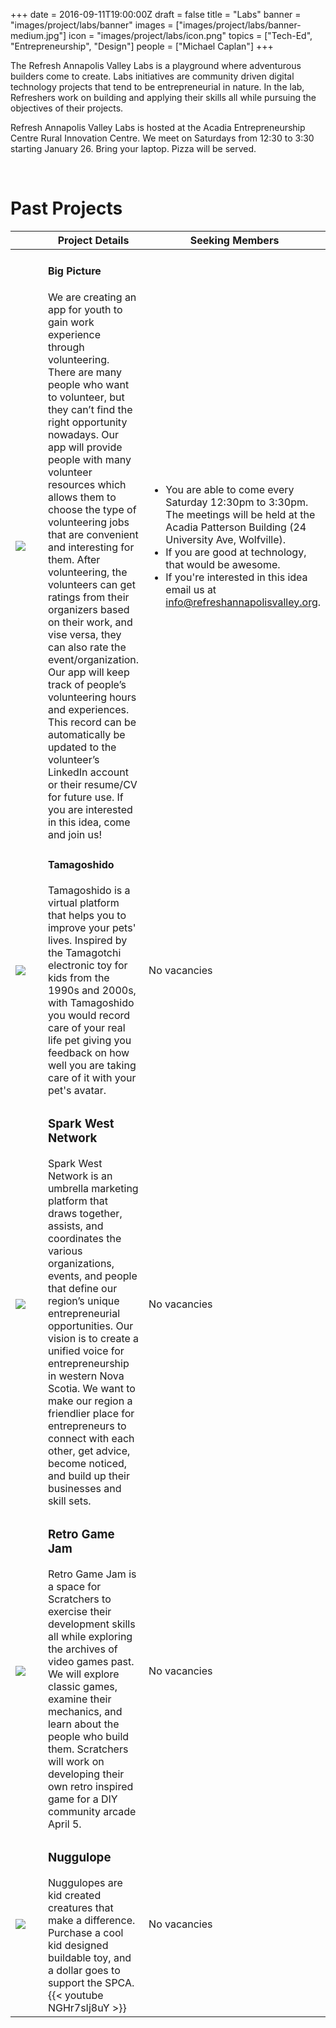 +++
date = 2016-09-11T19:00:00Z
draft = false
title = "Labs"
banner = "images/project/labs/banner"
images = ["images/project/labs/banner-medium.jpg"]
icon = "images/project/labs/icon.png"
topics = ["Tech-Ed", "Entrepreneurship", "Design"]
people = ["Michael Caplan"]
+++

The Refresh Annapolis Valley Labs is a playground where adventurous builders come to create.  Labs initiatives are community driven digital technology projects that tend to be entrepreneurial in nature.  In the lab, Refreshers work on building and applying their skills all while pursuing the objectives of their projects.

Refresh Annapolis Valley Labs is hosted at the Acadia Entrepreneurship Centre Rural Innovation Centre.  We meet on Saturdays from 12:30 to 3:30 starting January 26.  Bring your laptop.  Pizza will be served.

<br clear="all">

# Past Projects

<table class="stack">
    <thead>
        <tr>
          <th width="200"></th>
          <th>Project Details</th>
          <th>Seeking Members</th>
        </tr>
      </thead>
  <tbody>
    <tr>
          <td><img src="/images/project/labs/big-picture.jpg"></td>
          <td>
              <h4>Big Picture</h4>
              We are creating an app for youth to gain work experience through volunteering. There are many people who want to volunteer, but they can’t find the right opportunity nowadays. Our app will provide people with many volunteer resources which allows them to choose the type of volunteering jobs that are convenient and interesting for them. After volunteering, the volunteers can get ratings from their organizers based on their work, and vise versa, they can also rate the event/organization. Our app will keep track of people’s volunteering hours and experiences. This record can be automatically be updated to the volunteer’s LinkedIn account or their resume/CV for future use. If you are interested in this idea, come and join us!
          </td>
          <td>
            <ul>
            <li>You are able to come every Saturday 12:30pm to 3:30pm. The meetings will be held at the Acadia Patterson Building (24 University Ave, Wolfville).</li>
            <li>If you are good at technology, that would be awesome.</li>
            <li>If you're interested in this idea email us at <a href="mailto:info@refreshannapolisvalley.org">info@refreshannapolisvalley.org</a>.</li>
            </ul>
          </td>
        </tr>
    <tr>
      <td><img src="/images/project/labs/tamagoshido.png"></td>
      <td>
          <h4>Tamagoshido</h4>
          Tamagoshido is a virtual platform that helps you to improve your pets' lives.  Inspired by the Tamagotchi electronic toy for kids from the 1990s and 2000s, with Tamagoshido you would record care of your real life pet giving you feedback on how well you are taking care of it with your pet's avatar.
      </td>
      <td>No vacancies</td>
    </tr>
    <tr>
        <td><img src="/images/project/labs/swn.png"></td>
        <td>
            <h3>Spark West Network</h3>
            Spark West Network is an umbrella marketing platform that draws together, assists, and coordinates the various organizations, events, and people that define our region’s unique entrepreneurial opportunities. Our vision is to create a unified voice for entrepreneurship in western Nova Scotia. We want to make our region a friendlier place for entrepreneurs to connect with each other, get advice, become noticed, and build up their businesses and skill sets.
        </td>
        <td>
            No vacancies
        </td>
    </tr>
    <tr>
        <td><img src="/images/project/labs/retogamejam-small.jpg"></td>
        <td>
            <h3>Retro Game Jam</h3>
            Retro Game Jam is a space for Scratchers to exercise their development skills all while exploring the archives of video games past.  We will explore classic games, examine their mechanics, and learn about the people who build them.  Scratchers will work on developing their own retro inspired game for a DIY community arcade April 5.
        </td>
        <td>No vacancies</td>
    </tr>
    <tr>
        <td><img src="/images/project/labs/nuggulope.png"></td>
        <td>
            <h3>Nuggulope</h3>
            Nuggulopes are kid created creatures that make a difference.  Purchase a cool kid designed buildable toy, and a dollar goes to support the SPCA.
            {{< youtube NGHr7sIj8uY >}}
        </td>
        <td>No vacancies</td>
    </tr>
    </tbody>
</table>

